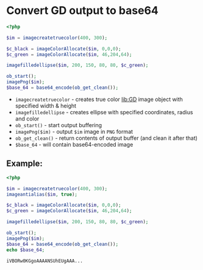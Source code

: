 # Convert GD output to base64

```php
<?php

$im = imagecreatetruecolor(400, 300);

$c_black = imageColorAllocate($im, 0,0,0);
$c_green = imageColorAllocate($im, 46,204,64);

imagefilledellipse($im, 200, 150, 80, 80, $c_green);

ob_start();
imagePng($im);
$base_64 = base64_encode(ob_get_clean());
```

- `imagecreatetruecolor` - creates true color [lib:GD](https://onelinerhub.com/php-gd/how-to-install-gd-for-php-on-ubuntu-ubuntuversion) image object with specified width & height
- `imagefilledellipse` - creates ellipse with specified coordinates, radius and color
- `ob_start()` - start output buffering
- `imagePng($im)` - output `$im` image in `PNG` format
- `ob_get_clean()` - return contents of output buffer (and clean it after that)
- `$base_64` - will contain base64-encoded image

## Example: 
```php
<?php

$im = imagecreatetruecolor(400, 300);
imageantialias($im, true);

$c_black = imageColorAllocate($im, 0,0,0);
$c_green = imageColorAllocate($im, 46,204,64);

imagefilledellipse($im, 200, 150, 80, 80, $c_green);

ob_start();
imagePng($im);
$base_64 = base64_encode(ob_get_clean());
echo $base_64;
```
```
iVBORw0KGgoAAAANSUhEUgAAA...
```

